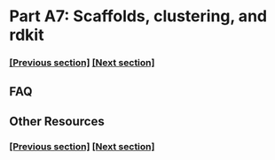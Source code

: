 
# Part A7: Scaffolds, clustering, and rdkit

### [[Previous section]](A6_INTERACTIONS.md) [[Next section]](A8_SELECTIONS.md)


## FAQ


## Other Resources

### [[Previous section]](A6_INTERACTIONS.md) [[Next section]](A8_SELECTIONS.md)
